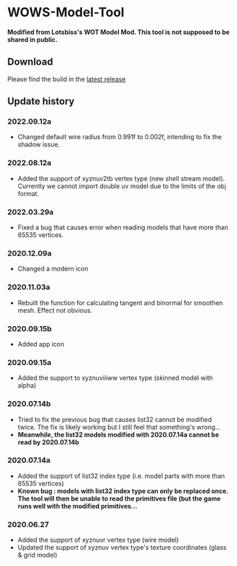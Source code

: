 # WOWS-Model-Tool

**Modified from Lotsbiss's WOT Model Mod. This tool is not supposed to be shared in public.**

## Download
Please find the build in the [latest release](https://github.com/SEA-group/WoT-Model-Tool-WoWS-Refit/releases)

## Update history

### 2022.09.12a
* Changed default wire radius from 0.991f to 0.002f, intending to fix the shadow issue.

### 2022.08.12a
* Added the support of xyznuv2tb vertex type (new shell stream model). Currently we cannot import double uv model due to the limits of the obj format.

### 2022.03.29a
* Fixed a bug that causes error when reading models that have more than 65535 vertices.

### 2020.12.09a
* Changed a modern icon

### 2020.11.03a
* Rebuilt the function for calculating tangent and binormal for smoothen mesh. Effect not obvious.

### 2020.09.15b
* Added app icon

### 2020.09.15a
* Added the support to xyznuviiiww vertex type (skinned model with alpha)

### 2020.07.14b
* Tried to fix the previous bug that causes list32 cannot be modified twice. The fix is likely working but I still feel that something's wrong...
* **Meanwhile, the list32 models modified with 2020.07.14a cannot be read by 2020.07.14b**

### 2020.07.14a
* Added the support of list32 index type (i.e. model parts with more than 65535 vertices)
* **Known bug : models with list32 index type can only be replaced once. The tool will then be unable to read the primitives file (but the game runs well with the modified primitives...**

### 2020.06.27
* Added the support of xyznuvr vertex type (wire model)
* Updated the support of xyznuv vertex type's texture coordinates (glass & grid model)
